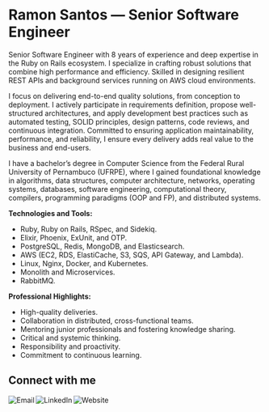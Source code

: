 # Ramon Santos — Senior Software Engineer

Senior Software Engineer with 8 years of experience and deep expertise in the Ruby on Rails ecosystem. I specialize in crafting robust solutions that combine high performance and efficiency. Skilled in designing resilient REST APIs and background services running on AWS cloud environments.

I focus on delivering end-to-end quality solutions, from conception to deployment. I actively participate in requirements definition, propose well-structured architectures, and apply development best practices such as automated testing, SOLID principles, design patterns, code reviews, and continuous integration. Committed to ensuring application maintainability, performance, and reliability, I ensure every delivery adds real value to the business and end-users.

I have a bachelor’s degree in Computer Science from the Federal Rural University of Pernambuco (UFRPE), where I gained foundational knowledge in algorithms, data structures, computer architecture, networks, operating systems, databases, software engineering, computational theory, compilers, programming paradigms (OOP and FP), and distributed systems.

**Technologies and Tools:**
* Ruby, Ruby on Rails, RSpec, and Sidekiq.
* Elixir, Phoenix, ExUnit, and OTP.
* PostgreSQL, Redis, MongoDB, and Elasticsearch.
* AWS (EC2, RDS, ElastiCache, S3, SQS, API Gateway, and Lambda).
* Linux, Nginx, Docker, and Kubernetes.
* Monolith and Microservices.
* RabbitMQ.

**Professional Highlights:**
* High-quality deliveries.
* Collaboration in distributed, cross-functional teams.
* Mentoring junior professionals and fostering knowledge sharing.
* Critical and systemic thinking.
* Responsibility and proactivity.
* Commitment to continuous learning.

## Connect with me

<a href="mailto:ramonsantos.pe@gmail.com">
  <img align="left" alt="Email" src="https://img.shields.io/badge/email-EA4335.svg?&style=for-the-badge&logo=gmail&logoColor=white" />
</a>

<a href="https://www.linkedin.com/in/ramon-santos">
  <img align="left" alt="LinkedIn" src="https://custom-icon-badges.demolab.com/badge/LinkedIn-0077B5?style=for-the-badge&logo=linkedin-white&logoColor=fff" />
</a>

<a href="https://ramonsantos.github.io">
  <img align="left" alt="Website" src="https://img.shields.io/badge/Website-dc143c?style=for-the-badge&logo=jekyll&logoColor=white" />
</a>
